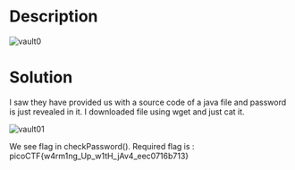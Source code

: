 # Description

![vault0](https://user-images.githubusercontent.com/125740625/219922315-1cfa9fff-02a8-4689-aa7e-f644cd181e8d.png)

# Solution
I saw they have provided us with a source code of a java file and password is just revealed in it.
I downloaded file using wget and just cat it.

![vault01](https://user-images.githubusercontent.com/125740625/219922420-0fc8c30f-0145-4adf-93ab-c30feb8b70f7.png)

We see flag in checkPassword().
Required flag is : picoCTF{w4rm1ng_Up_w1tH_jAv4_eec0716b713}
